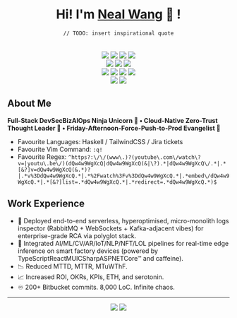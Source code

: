<div align="center">
	<h1>Hi! I'm <a href="https://mathletedev.github.io">Neal Wang</a> 🐬 !</h1>
    <div><code>// TODO: insert inspirational quote</code></div>
	<br />
	<br />
	<a href="https://gnu.org/gnu/linux-and-gnu.en.html"><img src="https://img.shields.io/badge/OS-GNU/Linux-cdd6f4?style=flat&logo=gnu" /></a>
	<a href="https://nixos.org"><img src="https://img.shields.io/badge/DISTRO-NixOS-74c7ec?style=flat&logo=nixos" /></a>
	<a href="https://hyprland.org"><img src="https://img.shields.io/badge/WC-Hyprland-89dceb?style=flat&logo=elixir" /></a>
	<a href="https://neovim.io"><img src="https://img.shields.io/badge/EDITOR-Neovim-a6e3a1?style=flat&logo=neovim" /></a>
	<br />
	<a href="https://github.com/mathletedev"><img src="https://img.shields.io/github/stars/mathletedev?color=cdd6f4&label=GITHUB&style=flat&logo=github" /></a>
	<a href="mailto:nealwang.sh@pm.me"><img src="https://img.shields.io/badge/EMAIL-nealwang.sh@pm.me-b4befe?style=flat&logo=protonmail" /></a>
	<a href="https://linkedin.com/in/neal-wang-a67717234"><img src="https://img.shields.io/badge/LINKEDIN-Neal_Wang-74c7ec?style=flat&logo=linkedin" /></a>
	<br />
	<a href="https://rust-lang.org"><img src="https://img.shields.io/badge/LANG-Rust-f2cdcd?style=flat&logo=rust" /></a>
	<a href="https://haskell.org"><img src="https://img.shields.io/badge/Haskell-b4befe?style=flat&logo=haskell" /></a>
	<a href="https://typescriptlang.org"><img src="https://img.shields.io/badge/TypeScript-74c7ec?style=flat&logo=typescript" /></a>
	<a href="https://go.dev"><img src="https://img.shields.io/badge/Go-94e2d5?style=flat&logo=go" /></a>
	<br />
	<a href="https://youtube.com/@mathletedev"><img src="https://img.shields.io/youtube/channel/subscribers/UCOaIT1nP-FhOFlhz2_fzJ1Q?style=flat&logo=youtube&label=YOUTUBE&color=eba0ac" /></a>
	<a href="https://discord.gg/RRfW8FrX3E"><img src="https://img.shields.io/discord/831364077875626015?color=74c7ec&label=DISCORD&logo=discord" /></a>
</div>

## About Me

**Full-Stack DevSecBizAIOps Ninja Unicorn 🦄 • Cloud-Native Zero-Trust Thought Leader 🧠 • Friday-Afternoon-Force-Push-to-Prod Evangelist 🚨**

- Favourite Languages: Haskell / TailwindCSS / Jira tickets
- Favourite Vim Command: `:q!`
- Favourite Regex: `^https?:\/\/(www\.)?(youtube\.com\/watch\?v=|youtu\.be\/)(dQw4w9WgXcQ|dQw4w9WgXcQ(&|\?).*|dQw4w9WgXcQ\/.*|.*[&?]v=dQw4w9WgXcQ(&.*)?|.*v%3DdQw4w9WgXcQ.*|.*%2Fwatch%3Fv%3DdQw4w9WgXcQ.*|.*embed\/dQw4w9WgXcQ.*|.*[&?]list=.*dQw4w9WgXcQ.*|.*redirect=.*dQw4w9WgXcQ.*)$`

## Work Experience

- 🔎 Deployed end-to-end serverless, hyperoptimised, micro-monolith logs inspector (RabbitMQ + WebSockets + Kafka-adjacent vibes) for enterprise-grade RCA via polyglot stack.
- 🚀 Integrated AI/ML/CV/AR/IoT/NLP/NFT/LOL pipelines for real-time edge inference on smart factory devices (powered by TypeScriptReactMUICSharpASPNETCore™ and caffeine).
- 📉 Reduced MTTD, MTTR, MTuWThF.
- 📈 Increased ROI, OKRs, KPIs, ETH, and serotonin.
- ♾️ 200+ Bitbucket commits. 8,000 LoC. Infinite chaos.

---

<div align="center">
	<img src="https://github-readme-stats.vercel.app/api?username=mathletedev&hide_title=true&hide_rank=true&show_icons=true&include_all_commits=true&line_height=24&hide_border=true&number_format=long&bg_color=1e1e2e&text_color=cdd6f4&icon_color=cba6f7&title_color=94e2d5" />
	<img src="https://github-readme-stats.vercel.app/api/top-langs/?username=mathletedev&hide_title=true&langs_count=8&layout=compact&hide_border=true&bg_color=1e1e2e&text_color=cdd6f4&icon_color=cba6f7&title_color=94e2d5" />
</div>
